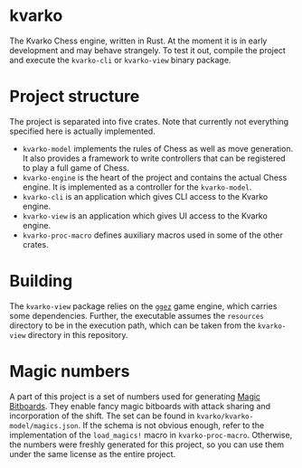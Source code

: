 # kvarko

The Kvarko Chess engine, written in Rust.
At the moment it is in early development and may behave strangely.
To test it out, compile the project and execute the `kvarko-cli` or `kvarko-view` binary package.

# Project structure

The project is separated into five crates.
Note that currently not everything specified here is actually implemented.

* `kvarko-model` implements the rules of Chess as well as move generation.
It also provides a framework to write controllers that can be registered to play a full game of Chess.
* `kvarko-engine` is the heart of the project and contains the actual Chess engine.
It is implemented as a controller for the `kvarko-model`.
* `kvarko-cli` is an application which gives CLI access to the Kvarko engine.
* `kvarko-view` is an application which gives UI access to the Kvarko engine.
* `kvarko-proc-macro` defines auxiliary macros used in some of the other crates.

# Building

The `kvarko-view` package relies on the [`ggez`](https://ggez.rs/) game engine, which carries some dependencies.
Further, the executable assumes the `resources` directory to be in the execution path, which can be taken from the `kvarko-view` directory in this repository.

# Magic numbers

A part of this project is a set of numbers used for generating [Magic Bitboards](https://www.chessprogramming.org/Magic_Bitboards).
They enable fancy magic bitboards with attack sharing and incorporation of the shift.
The set can be found in `kvarko/kvarko-model/magics.json`.
If the schema is not obvious enough, refer to the implementation of the `load_magics!` macro in `kvarko-proc-macro`.
Otherwise, the numbers were freshly generated for this project, so you can use them under the same license as the entire project.
